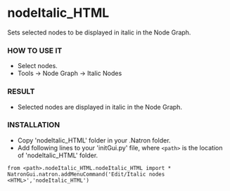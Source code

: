 # nodeItalic_HTML

Sets selected nodes to be displayed in italic in the Node Graph.

### HOW TO USE IT

* Select nodes.
* Tools -> Node Graph -> Italic Nodes <HTML>

### RESULT

* Selected nodes are displayed in italic in the Node Graph.

### INSTALLATION

* Copy 'nodeItalic_HTML' folder in your .Natron folder.
* Add following lines to your 'initGui.py' file, where ``<path>`` is the location of 'nodeItalic_HTML' folder.

```
from <path>.nodeItalic_HTML.nodeItalic_HTML import *
NatronGui.natron.addMenuCommand('Edit/Italic nodes <HTML>','nodeItalic_HTML')
```
